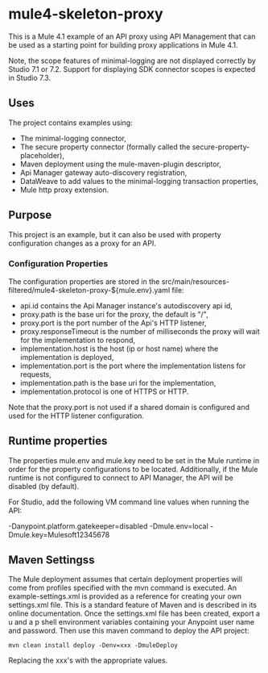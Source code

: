 # mule4-skeleton-proxy
This is a Mule 4.1 example of an API proxy using API Management that can be used as a starting point for building proxy applications in Mule 4.1. 

Note, the scope features of minimal-logging are not displayed correctly by Studio 7.1 or 7.2. Support for displaying SDK connector scopes is expected in Studio 7.3.

## Uses

The project contains examples using:

* The minimal-logging connector, 
* The secure property connector (formally called the secure-property-placeholder),
* Maven deployment using the mule-maven-plugin descriptor,
* Api Manager gateway auto-discovery registration,
* DataWeave to add values to the minimal-logging transaction properties,
* Mule http proxy extension.

## Purpose

This project is an example, but it can also be used with property configuration changes as a proxy for an API. 

### Configuration Properties

The configuration properties are stored in the src/main/resources-filtered/mule4-skeleton-proxy-${mule.env}.yaml file:

* api.id contains the Api Manager instance's autodiscovery api id,
* proxy.path is the base uri for the proxy, the default is "/",
* proxy.port is the port number of the Api's HTTP listener,
* proxy.responseTimeout is the number of milliseconds the proxy will wait for the implementation to respond,
* implementation.host is the host (ip or host name) where the implementation is deployed,
* implementation.port is the port where the implementation listens for requests,
* implementation.path is the base uri for the implementation,
* implementation.protocol is one of HTTPS or HTTP.

Note that the proxy.port is not used if a shared domain is configured and used for the HTTP listener configuration.

## Runtime properties

The properties mule.env and mule.key need to be set in the Mule runtime in order for the property configurations to be located. Additionally, if the Mule runtime is not configured to connect to API Manager, the API will be disabled (by default).

For Studio, add the following VM command line values when running the API:

 -Danypoint.platform.gatekeeper=disabled -Dmule.env=local -Dmule.key=Mulesoft12345678

## Maven Settingss

The Mule deployment assumes that certain deployment properties will come from profiles specified with the mvn command is executed. An example-settings.xml is provided as a reference
for creating your own settings.xml file. This is a standard feature of Maven and is described in its online documentation. Once the settings.xml file has been created, export a u and a p shell environment variables containing your Anypoint user name and password. Then use this maven command to deploy the API project:

```
mvn clean install deploy -Denv=xxx -DmuleDeploy
```
Replacing the xxx's with the appropriate values.